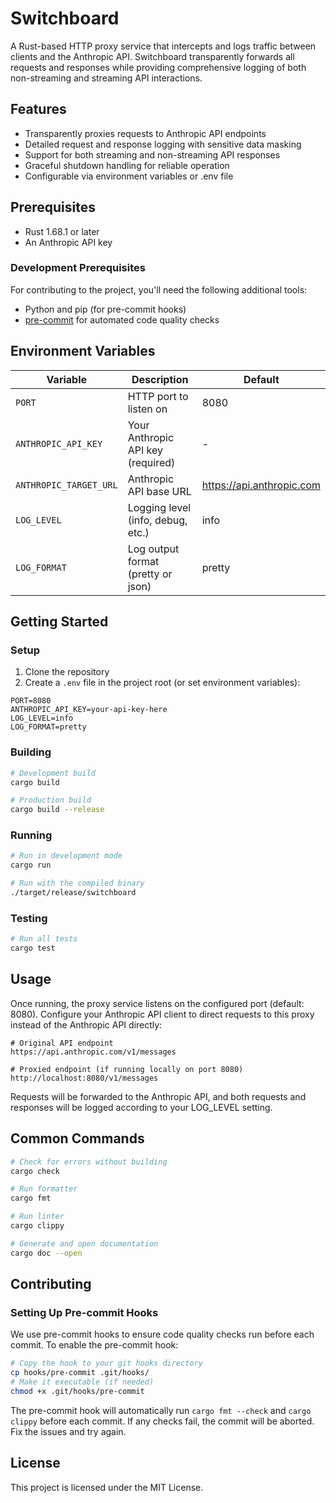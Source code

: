 # Switchboard

A Rust-based HTTP proxy service that intercepts and logs traffic between clients and the Anthropic API. Switchboard transparently forwards all requests and responses while providing comprehensive logging of both non-streaming and streaming API interactions.

## Features

- Transparently proxies requests to Anthropic API endpoints
- Detailed request and response logging with sensitive data masking
- Support for both streaming and non-streaming API responses
- Graceful shutdown handling for reliable operation
- Configurable via environment variables or .env file

## Prerequisites

- Rust 1.68.1 or later
- An Anthropic API key

### Development Prerequisites

For contributing to the project, you'll need the following additional tools:

- Python and pip (for pre-commit hooks)
- [pre-commit](https://pre-commit.com/) for automated code quality checks

## Environment Variables

| Variable | Description | Default |
|----------|-------------|---------|
| `PORT` | HTTP port to listen on | 8080 |
| `ANTHROPIC_API_KEY` | Your Anthropic API key (required) | - |
| `ANTHROPIC_TARGET_URL` | Anthropic API base URL | https://api.anthropic.com |
| `LOG_LEVEL` | Logging level (info, debug, etc.) | info |
| `LOG_FORMAT` | Log output format (pretty or json) | pretty |

## Getting Started

### Setup

1. Clone the repository
2. Create a `.env` file in the project root (or set environment variables):

```
PORT=8080
ANTHROPIC_API_KEY=your-api-key-here
LOG_LEVEL=info
LOG_FORMAT=pretty
```

### Building

```bash
# Development build
cargo build

# Production build
cargo build --release
```

### Running

```bash
# Run in development mode
cargo run

# Run with the compiled binary
./target/release/switchboard
```

### Testing

```bash
# Run all tests
cargo test
```

## Usage

Once running, the proxy service listens on the configured port (default: 8080). Configure your Anthropic API client to direct requests to this proxy instead of the Anthropic API directly:

```
# Original API endpoint
https://api.anthropic.com/v1/messages

# Proxied endpoint (if running locally on port 8080)
http://localhost:8080/v1/messages
```

Requests will be forwarded to the Anthropic API, and both requests and responses will be logged according to your LOG_LEVEL setting.

## Common Commands

```bash
# Check for errors without building
cargo check

# Run formatter
cargo fmt

# Run linter
cargo clippy

# Generate and open documentation
cargo doc --open
```

## Contributing

### Setting Up Pre-commit Hooks

We use pre-commit hooks to ensure code quality checks run before each commit. To enable the pre-commit hook:

```bash
# Copy the hook to your git hooks directory
cp hooks/pre-commit .git/hooks/
# Make it executable (if needed)
chmod +x .git/hooks/pre-commit
```

The pre-commit hook will automatically run `cargo fmt --check` and `cargo clippy` before each commit. If any checks fail, the commit will be aborted. Fix the issues and try again.

## License

This project is licensed under the MIT License.